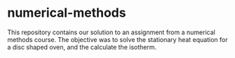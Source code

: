 # numerical-methods
This repository contains our solution to an assignment from a numerical methods course. The objective was to solve the stationary heat equation for a disc shaped oven, and the calculate the isotherm.